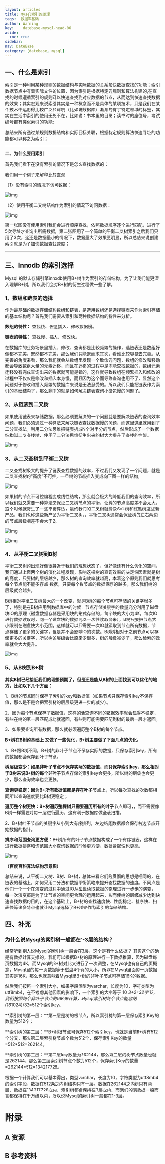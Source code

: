 ```yaml
---
layout: articles
title: Mysql索引的原理
tags:  数据库基础
author: Warning
key:    datebase-mysql-head-06
aside:
  toc: true
sidebar:
nav: DateBase
category: [datebase, mysql]
---
```




<!--more-->


## **一、什么是索引**

索引是一种利用某种规则的数据结构与实际数据的关系加快数据查找的功能；索引数据节点中有着实际文件的位置，因为索引是根据特定的规则和算法构建的,在查找的时候遵循索引的规则可以快速查找到对应数据的节点，从而达到快速查找数据的效果；其实宏观来说索引其实是一种概念而不是具体的某项技术，只是我们在某个技术中运用得比较广泛和鲜明（比如说数据库）渐渐的有了特定领域的标签，其实在生活中索引的使用无处不在，比如说：书本里的目录；读书时的座位号，考试编号都有类似索引的功能;

总结来所有通过某规则数据结构和实际目标关联，根据特定规则算法快速寻址的功能都可以称之为索引；

------

**二、为什么要用索引**

首先我们看下在没有索引的情况下是怎么查找数据的：

我们用一个例子来解释比较直观

（1）没有索引的情况下访问数据：

![img](https://pic2.zhimg.com/80/v2-6a6640f82b1fa2b99f45390771d24ff9_720w.jpg)



（2）使用平衡二叉树结构作为索引的情况下访问数据：

![img](https://pic4.zhimg.com/80/v2-75c2b48de87b88fadb3a20e58c8e0daf_720w.jpg)



第一张图没有使用索引我们会进行顺序查找，依照数据顺序逐个进行匹配，进行了5次寻址才查询出所需数据，第二张图用了一个简单的平衡二叉树索引之后我们只用了3次，这还是数据量小的情况下，数据量大了效果更明显，所以总结来说创建索引就是为了加快数据查找速度；

------

## **三、Innodb 的索引选择**

Mysql 的默认存储引擎innodb使用B+树作为索引的存储结构，为了让我们能更深入理解B+树，所以我们会对B+树的衍生过程做一些了解。



### **1、数组和链表的选择**

作为最基础的数据存储结构数组和链表，是选用数组还是选择链表来作为索引存储的基本结构呢？首先我们需要从索引和两种数据结构的特性来分析。

**数组的特性：** 查找快、但是插入、修改数据慢。

**链表的特性：** 查找慢、插入、修改快。

在数据库的业务场景里插入、修改、查询都是比较频繁的操作，选链表还是数组好像都不完美。既然都不完美，那么我们只能退而求其次，看谁比较容易去完善。从完善的角度来看，那么我们就会从数组里发现一个致命的问题，数组的修改和移动都会导致数组大量的元素迁移，而且在迁移的过程中是不能查找数据的，数组元素迁移没有完成查询出来的数据就可能是错的，这样就导致数组在频繁插入和修改的过程中不仅仅是修改和插入本身慢，而且因为这个而导致查询也用不了，显然这个问题对于修改和插入频繁的数据库来说是无法忍受的。所以我们只能把链表作为索引的基础结构了，那么剩下的就是如何解决链表查询小笼包慢的问题了。



### **2、从链表到二叉树**

如果使用链表来存储数据，那么必须要解决的一个问题就是要解决链表的查询效率问题，我们必须通过一种算法来解决链表查找数据慢的问题，而这里这里就用到了二分查找法，利用二分法思维把链表拆成N个对半分的节点，然后形成了一个数据结构叫二叉查找树，使用了二分法思维衍生出来的树大大提升了查找的性能。

![img](https://pic3.zhimg.com/80/v2-83e2891607ba7b761832914b3380d5a6_720w.jpg)

### **3、从二叉查树到平衡二叉树**

二叉查找树极大的提升了链表查找数据的效率，不过我们又发现了一个问题，就是二叉查找树的“高度”不可控，一旦树的节点插入变成向下图一样的结构。

![img](https://pic4.zhimg.com/80/v2-9f41f3b7bd0a9eee7fff66fd0c5e25cb_720w.jpg)



如果树的节点不可控编程变成线性结构，那么就会极大的降低我们的查询效率，所以我们就又需要一种算法来保证二叉树节点的平衡，让树的节点高度差不会太大，这个时候就衍生了一些平衡算法，最终我们的二叉树就有像AVL树和红黑树这些新产品，我们也称这些新产品为平衡二叉树，，平衡二叉树通常会保证树的左右两边的节点层级相差不会大于2。



![img](https://pic3.zhimg.com/80/v2-833fc4079d68de326add7b5bbae503ae_720w.jpg)



![img](https://pic3.zhimg.com/80/v2-e863bda9d8bd6e35cc203443b3063d6a_720w.jpg)



### **4、从平衡二叉树到B树**

平衡二叉树的出现好像很接近于我们的理想状态了，但好像还有什么优化的空间，我们通过上面两个树的演化过程发现，影响这棵树的查询效率的决定性因素就是树的高度，只要树的层级越少，那么树的查询效率就越高，本着这个原则我们就思考每个节点能不能多存点 数据，只要每个数节点的数据保存的越多，那么我们树的层级就会越少，

B树相对平衡二叉树最大的一个改变，就是B树的每个节点可存储的关键字增多了，特别是在B树应用到数据库中的时候，节点存储关键字的数量充分利用了磁盘块IO的原理（磁盘数据存储是采用块的形式存储的，每个块的大小为4K，每次IO进行数据读取时，同一个磁盘块的数据可以一次性读取出来），B树只要把节点大小限制在磁盘快大小范围，这样就可以只需要一次IO就读取到节点所有数据，节点存储了更多的关键字，但是并不会影响IO的次数。B树树相对于之前节点可以存储更多的关键字，所以树的层级会比原来少很多，树的层级减少了，那么检索的效率就会大大提升。





![img](https://pic2.zhimg.com/80/v2-2c2264cc1c6c603dfeca4f84a2575901_720w.jpg)







### **5、从B树到B+树**

**其实B树已经接近我们的理想预期了，但是还是能从B树的上面找到可以优化的地方，比如以下几个方面：**

1、B树的节点同时保存了索引的key和数据值（如果节点只保存索引key不保存值，那么是不是会把索引树的层层级更进一步的减少）。

2、因为每个节点保存了数据值，这样的话查询不同的数据效率就会显得不稳定，有些在树的第一层匹配成功就返回，有些则可能需要匹配到树的最后一层才返回。

3、如果要查询所有数据，那么就必须遍历整个B树的每个节点。



**B+树在B树的基础上 又做了一些优化，B+树主要做了下面几点的优化。**

1、B+跟B树不同，B+树的非叶子节点不保存实际的数据，只保存索引key，所有的数据都会保存到叶子节点。

**树层级变少：**如果非叶子节点不保存实际的数据值，而只保存索引key，那么相对于B树来说B+树的每个**非叶子**节点存储的索引key会更多，所以树的层级也会更少，那么查询效率也会更快。

**查询更稳定：**因为B+所有数据值都是存在**叶子**节点上，所以每次查找的次数都相同所以查询速度要比B树更稳定；

**遍历整个树更快：**B+树遍历整棵树只需要遍历所有的**叶子**节点即可，，而不需要像B树一样需要对每一层进行遍历，这有利于数据库做全表扫描。



2、B+树叶子节点的关键字从小到大有序排列，左边结尾数据都会保存右边节点开始数据的指针。

**排序和范围查询更方便**：B+树所有的叶子节点数据构成了一个有序链表，这样在进行数据排序和询范围大小查询数据的时候更方便，数据紧密性也更高。





![img](https://pic1.zhimg.com/80/v2-4572578c91103aba4819d24f39741e20_720w.png)



**（百度百科算法结构示意图）**



总结来说，从平衡二叉树、B树、B+树，总体来看它们的贯彻的思想是相同的，在链表的基础上，如何采用二分法和数据平衡策略来提升查找数据的速度。不同点是他们一个一个在演变的过程中通过IO从磁盘读取数据的原理进行一步步的演变，每一次演变都是为了让节点的空间更合理的运用起来，从而使树的层级减少达到快速查找数据的目的，在这个基础上，B+树的查找速度快、性能稳定、排序快、扫表快等诸多特点也就让Mysql选择了B+树来作为索引的存储结构。



## **四、补充**

### **为什么说Mysql的索引树一般都在1-3层的结构？**

经常听到别人说Mysql的索引树一般会在3层，这个是有什么依据？ 其实这个的确是有数据计算支撑的，我们可以根据B+树的原理进行一下数据推算，因为磁盘每页数据为4K，而Mysql的B+树对此又进行了一次调整，在Mysql也有自己的页概念，Mysql里的每一页数据等于磁盘4个页的大小，所以在Mysql里面的一页数据其实是16K，那么也就意味着Mysql里B+树的非叶子节点可存储16K的数据。



然后我们按照一个索引大小，如果字段类型为varchar，长度为10，字符类型为utf8mb4，在不考虑其他因素的影响下，一个索引的大小等于 10 *3+2=32字节，我们按照每个非叶子节点的16K来计算，Mysql索引树每个节点能容纳(16*1024)/32=512个索引key。

**索引树的第一层：**第一层是树的根节点，所以索引树的第一层保存索引Key的数量为512个；

**索引树的第二层：**B+树根节点可保存512个索引key，也就是当前B+树有512个分叉，那么第二层索引树节点个数为512个，保存索引Key的数量=512*512=262144。

**索引树的第三层：**第二层key数量为262144，那么第三层的树节点数量也就是262144，那么第三层索引树节点个数为512个，保存索引Key的数量=262144*512=134217728。

根据一个计算我们可以基本得出，类型varchar，长度为10，字符类型为utf8mb4的索引字段，数据在512条之内树结构只有一层。数据在262144之内树只有两层，数据在134217728之内，索引树都会保持在3层之内，而我们的表数据一般而言都保持在千万级以内，所以说Mysql的索引树一般都在1-3层。


# 附录
## A 资源
## B 参考资料


